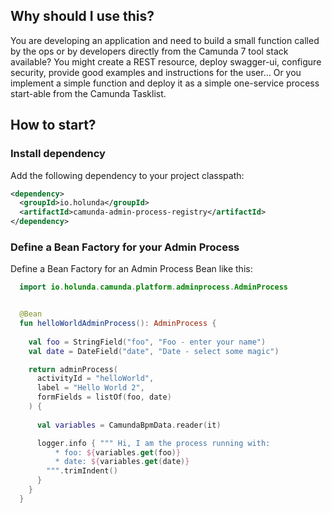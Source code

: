 ## Why should I use this?

You are developing an application and need to build a small function called by the ops or by developers directly 
from the Camunda 7 tool stack available? You might create a REST resource, deploy swagger-ui, configure security,
provide good examples and instructions for the user... Or you implement a simple function and deploy it as a 
simple one-service process start-able from the Camunda Tasklist. 

## How to start?

### Install dependency

Add the following dependency to your project classpath:

```xml
<dependency>
  <groupId>io.holunda</groupId>
  <artifactId>camunda-admin-process-registry</artifactId>
</dependency>

```

### Define a Bean Factory for your Admin Process

Define a Bean Factory for an Admin Process Bean like this:

```kotlin
  import io.holunda.camunda.platform.adminprocess.AdminProcess


  @Bean
  fun helloWorldAdminProcess(): AdminProcess {
    
    val foo = StringField("foo", "Foo - enter your name")
    val date = DateField("date", "Date - select some magic")

    return adminProcess(
      activityId = "helloWorld",
      label = "Hello World 2",
      formFields = listOf(foo, date)
    ) {
      
      val variables = CamundaBpmData.reader(it)

      logger.info { """ Hi, I am the process running with:
          * foo: ${variables.get(foo)}
          * date: ${variables.get(date)}
        """.trimIndent()
      }
    }
  }
  
```
